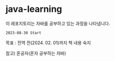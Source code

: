 # java-learning

이 레포지토리는 자바를 공부하고 있는 과정을 나타냅니다.

``2023-08-30 Start``

목표 : 전역 전(2024. 02. 01)까지 책 내용 숙지

참고) 혼공자(혼자 공부하는 자바)
